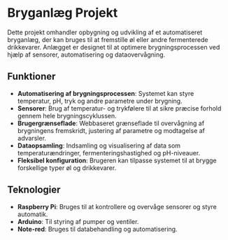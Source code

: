 # Bryganlæg Projekt
Dette projekt omhandler opbygning og udvikling af et automatiseret bryganlæg, der kan bruges til at fremstille øl eller andre fermenterede drikkevarer. Anlægget er designet til at optimere brygningsprocessen ved hjælp af sensorer, automatisering og dataovervågning.

## Funktioner
- **Automatisering af brygningsprocessen**: Systemet kan styre temperatur, pH, tryk og andre parametre under brygning.
- **Sensorer**: Brug af temperatur- og trykfølere til at sikre præcise forhold gennem hele brygningscyklussen.
- **Brugergrænseflade**: Webbaseret grænseflade til overvågning af brygningens fremskridt, justering af parametre og modtagelse af advarsler.
- **Dataopsamling**: Indsamling og visualisering af data som temperaturændringer, fermenteringshastighed og pH-niveauer.
- **Fleksibel konfiguration**: Brugeren kan tilpasse systemet til at brygge forskellige typer øl og drikkevarer.

## Teknologier
- **Raspberry Pi**: Bruges til at kontrollere og overvåge sensorer og styre automatik.
- **Arduino**: Til styring af pumper og ventiler.
- **Note-red**: Bruges til databehandling og automatisering.
